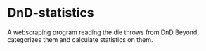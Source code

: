 # DnD-statistics
A webscraping program reading the die throws from DnD Beyond, categorizes them and calculate statistics on them.
